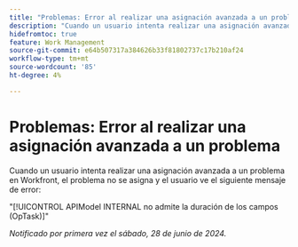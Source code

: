 ```yaml
---
title: "Problemas: Error al realizar una asignación avanzada a un problema"
description: "Cuando un usuario intenta realizar una asignación avanzada a un problema en Workfront, el problema no se asigna y el usuario ve un mensaje de error."
hidefromtoc: true
feature: Work Management
source-git-commit: e64b507317a384626b33f81802737c17b210af24
workflow-type: tm+mt
source-wordcount: '85'
ht-degree: 4%

---
```



# Problemas: Error al realizar una asignación avanzada a un problema

Cuando un usuario intenta realizar una asignación avanzada a un problema en Workfront, el problema no se asigna y el usuario ve el siguiente mensaje de error:

&quot;[!UICONTROL APIModel INTERNAL no admite la duración de los campos (OpTask)]&quot;

_Notificado por primera vez el sábado, 28 de junio de 2024._
